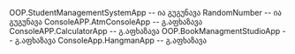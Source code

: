 OOP.StudentManagementSystemApp -- ია გუგუნავა
RandomNumber -- ია გუგუნავა
ConsoleAPP.AtmConsoleApp -- გ.აფხაზავა
ConsoleAPP.CalculatorApp -- გ.აფხაზავა
OOP.BookManagmentStudioApp -- გ.აფხაზავა
ConsoleApp.HangmanApp --     გ.აფხაზავა

